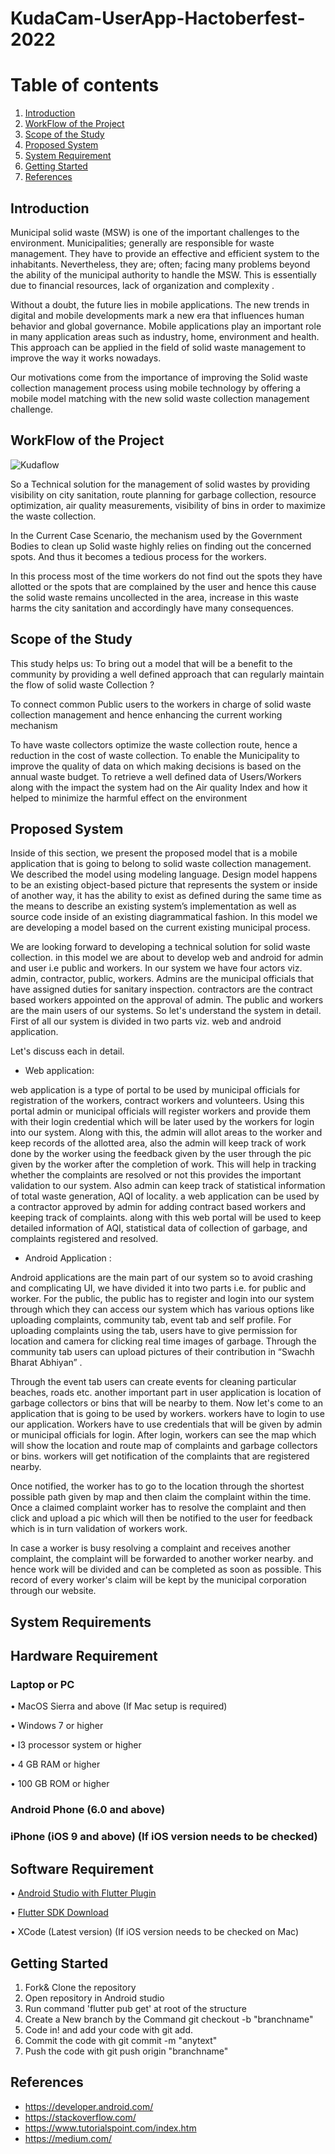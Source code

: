 # KudaCam-UserApp-Hactoberfest-2022


# Table of contents
1. [Introduction ](#kt0)
2. [WorkFlow of the Project](#kt1)
3. [Scope of the Study](#kt2)
4. [Proposed System ](#kt3)
5. [System Requirement ](#kt4)
6. [Getting Started](#kt5)
7. [References](#kt6)

<div id='kt0'>

## Introduction 
Municipal solid waste (MSW) is one of the important challenges to the environment. Municipalities; generally are responsible for waste management. They have to provide an effective and efficient system to the inhabitants. Nevertheless, they are; often; facing many problems beyond the ability of the municipal authority to handle the MSW. This is essentially due to financial resources, lack of organization and complexity . 

Without a doubt, the future lies in mobile applications. The new trends in digital and mobile developments mark a new era that influences human behavior and global governance. Mobile applications play an important role in many application areas such as industry, home, environment and health. This approach can be applied in the field of solid waste management to improve the way it works nowadays.

Our motivations come from the importance of improving the Solid waste collection management process using mobile technology by offering a mobile model matching with the new solid waste collection management challenge.


<div id='kt1'>

## WorkFlow of the Project

![Kudaflow](https://user-images.githubusercontent.com/83578700/196770292-2c4c297c-a205-49a2-9e02-e541a666d66e.png)

So a Technical solution for the management of solid wastes by providing visibility on city sanitation, route planning for garbage collection, resource optimization, air quality measurements, visibility of bins in order to maximize the waste collection. 

In the Current Case Scenario, the mechanism used by the Government Bodies to clean up Solid waste highly relies on finding out the concerned spots. And thus it becomes a tedious process for the workers. 

In this process most of the time workers do not find out the spots they have allotted or the spots that are complained by the user and hence this cause the solid waste remains uncollected in the area, increase in this waste harms the city sanitation and accordingly have many consequences. 

<div id='kt2'>

## Scope of the Study

This study helps us:
To bring out a model that will be a benefit to the community by providing a well defined approach that can regularly maintain the flow of solid waste Collection ?

To connect common Public users to the  workers  in charge of solid waste collection management and hence enhancing the current working mechanism 

To have waste collectors optimize the waste collection route, hence a reduction in the cost of waste collection.
To enable the Municipality to improve the quality of data on which making decisions is based on the annual waste budget.
To retrieve a well defined data of Users/Workers along with the impact the system had on the Air quality Index and how it helped to minimize the harmful effect on the environment 

<div id='kt3'>

## Proposed System

Inside of this section, we present the proposed model that is  a mobile application that is going to belong to solid waste collection management. We described the model using modeling language. Design model happens to be an existing object-based picture that represents the system or inside of another way, it has the ability to exist as defined during the same time as the means to describe an existing system’s implementation as well as source code inside of an existing diagrammatical fashion. In this model we are developing a model based on the current existing municipal process. 

We are looking forward to developing a technical solution for solid waste collection. in this model we are about to develop web and android for admin and user i.e public and workers. In our system we have four actors viz. admin, contractor, public, workers. Admins are the municipal officials that have assigned duties for sanitary inspection. contractors are the contract based workers appointed on the approval of admin. The public and workers are the main users of our systems. So let's understand the system in detail. First of all our system is divided in two parts viz. web and android application. 

Let's discuss each in detail.


* Web application:

web application is a type of portal to be used by municipal officials for registration of the workers, contract workers and volunteers. Using this portal admin or municipal officials will register workers and provide them with their login credential which will be later used by the workers for login into our system. Along with this, the admin will allot areas to the worker and keep records of the allotted area, also the admin will keep track of work done by the worker using the feedback given by the user through the pic given by the worker after the completion of work. This will help in tracking whether the complaints are resolved or not this provides the important validation to our system. Also admin can keep track of statistical information of total waste generation, AQI of locality. a web application can be used by a contractor approved by admin for adding contract based workers and keeping track of complaints. along with this web portal will be used to keep detailed information of AQI, statistical data of collection of garbage, and complaints registered and resolved.


* Android Application : 

Android applications are the main part of our system so to avoid crashing and complicating UI, we have divided it into two parts i.e. for public and worker. For the public, the public has to register and login into our system through which they can access our system which has various options like uploading complaints, community tab, event tab and self profile. For uploading complaints using the tab, users have to give permission for location and camera for clicking real time images of garbage. Through the community tab users can upload pictures of their contribution in “Swachh Bharat Abhiyan” .

 Through the event tab users can create events for cleaning particular beaches, roads etc. another important part in user application is location of garbage collectors or bins that will be nearby to them. Now let's come to an application  that is going to be used by workers. workers have to login to use our application. Workers have to use credentials that will be given by admin or municipal officials for login. After login, workers can see the map which will show the location and route map of complaints and garbage collectors or bins. workers will get notification of the complaints that are registered nearby. 

Once notified, the worker has to go to the location through the shortest possible path given by map and then claim the complaint within the time. Once a claimed complaint worker has to resolve the complaint and then click and upload a pic which will then be notified to the user for feedback which is in turn validation of workers work. 

In case a worker is busy resolving a complaint and receives another complaint, the complaint will be forwarded to another worker nearby. and hence work will be divided and can be completed as soon as possible. This record of every worker's claim will be kept by the municipal corporation through our website. 


<div id='kt4'>

## System Requirements 

##	Hardware Requirement

###	Laptop or PC

•	MacOS Sierra and above (If Mac setup is required)

•	Windows 7 or higher

•	I3 processor system or higher

•	4 GB RAM or higher

•	100 GB ROM or higher


###	Android Phone (6.0 and above)

###	iPhone (iOS 9 and above) (If iOS version needs to be checked)

##	Software Requirement

•	[Android Studio with Flutter Plugin](https://link-url-here.org)

• [Flutter SDK Download](https://docs.flutter.dev/get-started/install)

•	XCode (Latest version) (If iOS version needs to be checked on Mac)

<div id='kt5'>

## Getting Started

1. Fork& Clone the repository
2. Open repository in Android studio
3. Run command 'flutter pub get' at root of the structure
4. Create a New branch by the Command git checkout -b "branchname"
5. Code in! and add your code with git add. 
6. Commit the code with git commit -m  "anytext"
7. Push the code with git push origin "branchname"

<div id='kt6'>

## References

-	https://developer.android.com/
-	https://stackoverflow.com/
-	https://www.tutorialspoint.com/index.htm
-	https://medium.com/ 